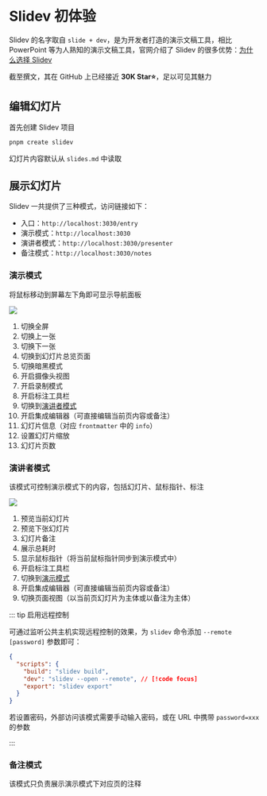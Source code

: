 # Slidev 初体验

Slidev 的名字取自 `slide + dev`，是为开发者打造的演示文稿工具，相比 PowerPoint 等为人熟知的演示文稿工具，官网介绍了 Slidev 的很多优势：[为什么选择 Slidev](https://cn.sli.dev/guide/why.html)

截至撰文，其在 GitHub 上已经接近 **30K Star⭐**，足以可见其魅力

## 编辑幻灯片

首先创建 Slidev 项目

```sh
pnpm create slidev
```

幻灯片内容默认从 `slides.md` 中读取

## 展示幻灯片

Slidev 一共提供了三种模式，访问链接如下：

- 入口：`http://localhost:3030/entry`
- 演示模式：`http://localhost:3030`
- 演讲者模式：`http://localhost:3030/presenter`
- 备注模式：`http://localhost:3030/notes`

### 演示模式

将鼠标移动到屏幕左下角即可显示导航面板

![](https://image.dxmy.fun/md/240107_212241.webp)

1. 切换全屏
2. 切换上一张
3. 切换下一张
4. 切换到幻灯片总览页面
5. 切换暗黑模式
6. 开启摄像头视图
7. 开启录制模式
8. 开启标注工具栏
9. 切换到[演讲者模式](#演讲者模式)
10. 开启集成编辑器（可直接编辑当前页内容或备注）
11. 幻灯片信息（对应 `frontmatter` 中的 `info`）
12. 设置幻灯片缩放
13. 幻灯片页数

### 演讲者模式

该模式可控制演示模式下的内容，包括幻灯片、鼠标指针、标注

![](https://image.dxmy.fun/md/240107_211109.webp)

1. 预览当前幻灯片
2. 预览下张幻灯片
3. 幻灯片备注
4. 展示总耗时
5. 显示鼠标指针（将当前鼠标指针同步到演示模式中）
6. 开启标注工具栏
7. 切换到[演示模式](#演示模式)
8. 开启集成编辑器（可直接编辑当前页内容或备注）
9. 切换页面视图（以当前页幻灯片为主体或以备注为主体）

::: tip 启用远程控制

可通过监听公共主机实现远程控制的效果，为 `slidev` 命令添加 `--remote [password]` 参数即可：

```json
{
  "scripts": {
    "build": "slidev build",
    "dev": "slidev --open --remote", // [!code focus]
    "export": "slidev export"
  }
}
```

若设置密码，外部访问该模式需要手动输入密码，或在 URL 中携带 `password=xxx` 的参数

:::

### 备注模式

该模式只负责展示演示模式下对应页的注释
